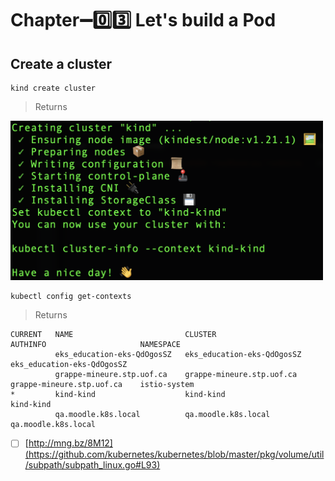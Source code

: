 # Chapter:heavy_minus_sign::zero::three: Let's build a Pod

## Create a cluster

```
kind create cluster
```
> Returns

<img src="../images/kind-return.png" width=500 > </img>

```
kubectl config get-contexts
```
> Returns
```
CURRENT   NAME                         CLUSTER                      AUTHINFO                     NAMESPACE
          eks_education-eks-QdOgosSZ   eks_education-eks-QdOgosSZ   eks_education-eks-QdOgosSZ   
          grappe-mineure.stp.uof.ca    grappe-mineure.stp.uof.ca    grappe-mineure.stp.uof.ca    istio-system
*         kind-kind                    kind-kind                    kind-kind                    
          qa.moodle.k8s.local          qa.moodle.k8s.local          qa.moodle.k8s.local 
```

- [ ] [http://mng.bz/8M12](https://github.com/kubernetes/kubernetes/blob/master/pkg/volume/util/subpath/subpath_linux.go#L93)
